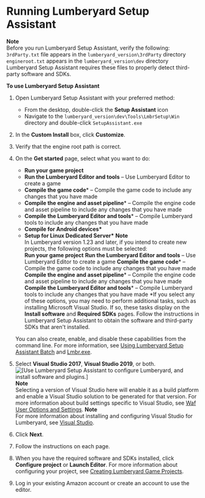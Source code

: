 # Running Lumberyard Setup Assistant<a name="lumberyard-launcher-using"></a>

**Note**  
Before you run Lumberyard Setup Assistant, verify the following:  
`3rdParty.txt` file appears in the `lumberyard_version\3rdParty` directory
`engineroot.txt` appears in the `lumberyard_version\dev` directory
 Lumberyard Setup Assistant requires these files to properly detect third\-party software and SDKs\.

**To use Lumberyard Setup Assistant**

1. Open Lumberyard Setup Assistant with your preferred method:
   + From the desktop, double\-click the **Setup Assistant** icon
   + Navigate to the `lumberyard_version\dev\Tools\LmbrSetup\Win` directory and double\-click `SetupAssistant.exe`

1. In the **Custom Install** box, click **Customize**\.

1. Verify that the engine root path is correct\.

1. On the **Get started** page, select what you want to do:
   + **Run your game project**
   + **Run the Lumberyard Editor and tools** – Use Lumberyard Editor to create a game
   + **Compile the game code**\* – Compile the game code to include any changes that you have made
   + **Compile the engine and asset pipeline**\* – Compile the engine code and asset pipeline to include any changes that you have made
   + **Compile the Lumberyard Editor and tools**\* – Compile Lumberyard tools to include any changes that you have made
   + **Compile for Android devices\***
   + **Setup for Linux Dedicated Server\***
**Note**  
In Lumberyard version 1\.23 and later, if you intend to create new projects, the following options must be selected:  
**Run your game project**
**Run the Lumberyard Editor and tools** – Use Lumberyard Editor to create a game
**Compile the game code**\* – Compile the game code to include any changes that you have made
**Compile the engine and asset pipeline**\* – Compile the engine code and asset pipeline to include any changes that you have made
**Compile the Lumberyard Editor and tools**\* – Compile Lumberyard tools to include any changes that you have made
\*If you select any of these options, you may need to perform additional tasks, such as installing Microsoft Visual Studio\. If so, these tasks display on the **Install software** and **Required SDKs** pages\. Follow the instructions in Lumberyard Setup Assistant to obtain the software and third\-party SDKs that aren't installed\.

   You can also create, enable, and disable these capabilities from the command line\. For more information, see [Using Lumberyard Setup Assistant Batch](lumberyard-launcher-batch-using.md) and [Lmbr\.exe](lmbr-exe.md)\.

1. Select **Visual Studio 2017**, **Visual Studio 2019**, or both\.  
![\[Use Lumberyard Setup Assistant to configure Lumberyard, and install software and plugins.\]](http://docs.aws.amazon.com/lumberyard/latest/userguide/images/setup/ui-setup-assistant-1.24.png)
**Note**  
Selecting a version of Visual Studio here will enable it as a build platform and enable a Visual Studio solution to be generated for that version\. For more information about build settings specific to Visual Studio, see [Waf User Options and Settings](waf-user-options-and-settings.md)\.
**Note**  
For more information about installing and configuring Visual Studio for Lumberyard, see [Visual Studio](setting-up-system-requirements.md#lumberyard-visual-studio-requirement)\.

1. Click **Next**\.

1. Follow the instructions on each page\.

1. When you have the required software and SDKs installed, click **Configure project** or **Launch Editor**\. For more information about configuring your project, see [Creating Lumberyard Game Projects](configurator-intro.md)\.

1. Log in your existing Amazon account or create an account to use the editor\.